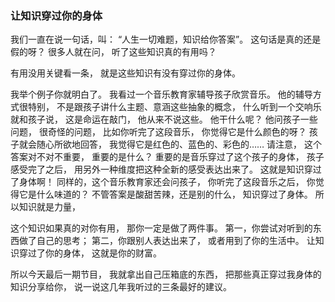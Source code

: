 ### 让知识穿过你的身体
我们一直在说一句话，叫：
“人生一切难题，知识给你答案”。
这句话是真的还是假的呀？
很多人就在问，
听了这些知识真的有用吗？

有用没用关键看一条，
就是这些知识有没有穿过你的身体。

我举个例子你就明白了。
我看过一个音乐教育家辅导孩子欣赏音乐。
他的辅导方式很特别，
不是跟孩子讲什么主题、意涵这些抽象的概念，
什么听到一个交响乐就和孩子说，
这是命运在敲门，
他从来不说这些。
他干什么呢？
他问孩子一些问题，
很奇怪的问题，
比如你听完了这段音乐，
你觉得它是什么颜色的呀？
孩子就会随心所欲地回答，
我觉得它是红色的、蓝色的、彩色的……
请注意，
这个答案对不对不重要，
重要的是什么？
重要的是音乐穿过了这个孩子的身体，
孩子感受完了之后，
用另外一种维度把这种全新的感受表达出来了。
这就是知识穿过了身体啊！
同样的，这个音乐教育家还会问孩子，
你听完了这段音乐之后，
你觉得它是什么味道的？
不管答案是酸甜苦辣，还是别的什么，
知识穿过了身体。
所以知识就是力量，

这个知识如果真的对你有用，
那你一定是做了两件事。
第一，你尝试对听到的东西做了自己的思考；
第二，你跟别人表达出来了，
或者用到了你的生活中。
让知识穿过了你的身体，
这就是你的财富。

所以今天最后一期节目，
我就拿出自己压箱底的东西，
把那些真正穿过我身体的知识分享给你，
说一说这几年我听过的三条最好的建议。